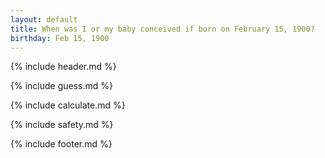 ```yaml
---
layout: default
title: When was I or my baby conceived if born on February 15, 1900?
birthday: Feb 15, 1900
---
```


{% include header.md %}

{% include guess.md %}

{% include calculate.md %}

{% include safety.md %}

{% include footer.md %}



